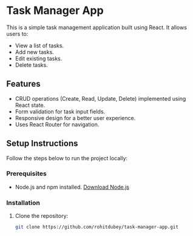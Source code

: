 # Task Manager App

This is a simple task management application built using React. It allows users to:

- View a list of tasks.
- Add new tasks.
- Edit existing tasks.
- Delete tasks.

## Features

- CRUD operations (Create, Read, Update, Delete) implemented using React state.
- Form validation for task input fields.
- Responsive design for a better user experience.
- Uses React Router for navigation.

## Setup Instructions

Follow the steps below to run the project locally:

### Prerequisites

- Node.js and npm installed. [Download Node.js](https://nodejs.org/)

### Installation

1. Clone the repository:
   ```bash
   git clone https://github.com/rohitdubey/task-manager-app.git
   ```
